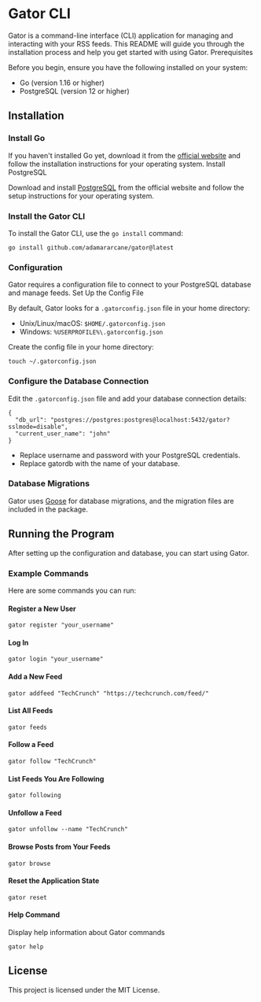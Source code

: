 # Gator CLI

Gator is a command-line interface (CLI) application for managing and interacting with your RSS feeds. This README will guide you through the installation process and help you get started with using Gator.
Prerequisites

Before you begin, ensure you have the following installed on your system:

* Go (version 1.16 or higher)
* PostgreSQL (version 12 or higher)

## Installation
### Install Go

If you haven't installed Go yet, download it from the [official website](https://go.dev/doc/install) and follow the installation instructions for your operating system.
Install PostgreSQL

Download and install [PostgreSQL](https://www.postgresql.org/download/) from the official website and follow the setup instructions for your operating system.
### Install the Gator CLI

To install the Gator CLI, use the `go install` command:

```
go install github.com/adamararcane/gator@latest
```

### Configuration

Gator requires a configuration file to connect to your PostgreSQL database and manage feeds.
Set Up the Config File

By default, Gator looks for a `.gatorconfig.json` file in your home directory:

* Unix/Linux/macOS: `$HOME/.gatorconfig.json`
* Windows: `%USERPROFILE%\.gatorconfig.json`

Create the config file in your home directory:
```
touch ~/.gatorconfig.json
```
### Configure the Database Connection

Edit the `.gatorconfig.json` file and add your database connection details:
```
{
  "db_url": "postgres://postgres:postgres@localhost:5432/gator?sslmode=disable",
  "current_user_name": "john"
}
```
* Replace username and password with your PostgreSQL credentials.
* Replace gatordb with the name of your database.

### Database Migrations

Gator uses [Goose](https://github.com/pressly/goose) for database migrations, and the migration files are included in the package.

## Running the Program

After setting up the configuration and database, you can start using Gator.
### Example Commands

Here are some commands you can run:
#### Register a New User
```
gator register "your_username"
```
#### Log In
```
gator login "your_username"
```
#### Add a New Feed
```
gator addfeed "TechCrunch" "https://techcrunch.com/feed/"
```
#### List All Feeds
```
gator feeds
```
#### Follow a Feed
```
gator follow "TechCrunch"
```
#### List Feeds You Are Following
```
gator following
```
#### Unfollow a Feed
```
gator unfollow --name "TechCrunch"
```
#### Browse Posts from Your Feeds
```
gator browse
```
#### Reset the Application State
```
gator reset
```
#### Help Command

Display help information about Gator commands
```
gator help
```

## License

This project is licensed under the MIT License.
